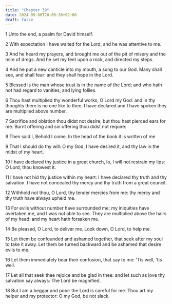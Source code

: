 ```yaml
---
title: "Chapter 39"
date: 2024-09-06T20:00:30+02:00
draft: false
---
```



1 Unto the end, a psalm for David himself.

2 With expectation I have waited for the Lord, and he was attentive to me.

3 And he heard my prayers, and brought me out of the pit of misery and the mire of dregs. And he set my feet upon a rock, and directed my steps.

4 And he put a new canticle into my mouth, a song to our God. Many shall see, and shall fear: and they shall hope in the Lord.

5 Blessed is the man whose trust is in the name of the Lord; and who hath not had regard to vanities, and lying follies.

6 Thou hast multiplied thy wonderful works, O Lord my God: and in thy thoughts there is no one like to thee. I have declared and I have spoken they are multiplied above number.

7 Sacrifice and oblation thou didst not desire; but thou hast pierced ears for me. Burnt offering and sin offering thou didst not require:

8 Then said I, Behold I come. In the head of the book it is written of me

9 That I should do thy will: O my God, I have desired it, and thy law in the midst of my heart.

10 I have declared thy justice in a great church, lo, I will not restrain my lips: O Lord, thou knowest it.

11 I have not hid thy justice within my heart: I have declared thy truth and thy salvation. I have not concealed thy mercy and thy truth from a great council.

12 Withhold not thou, O Lord, thy tender mercies from me: thy mercy and thy truth have always upheld me.

13 For evils without number have surrounded me; my iniquities have overtaken me, and I was not able to see. They are multiplied above the hairs of my head: and my heart hath forsaken me.

14 Be pleased, O Lord, to deliver me. Look down, O Lord, to help me.

15 Let them be confounded and ashamed together, that seek after my soul to take it away. Let them be turned backward and be ashamed that desire evils to me.

16 Let them immediately bear their confusion, that say to me: 'Tis well, 'tis well.

17 Let all that seek thee rejoice and be glad in thee: and let such as love thy salvation say always: The Lord be magnified.

18 But I am a beggar and poor: the Lord is careful for me. Thou art my helper and my protector: O my God, be not slack.

